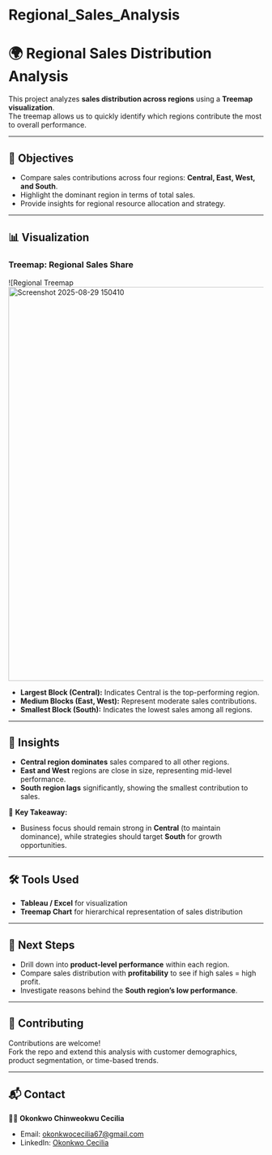 # Regional_Sales_Analysis

# 🌍 Regional Sales Distribution Analysis

This project analyzes **sales distribution across regions** using a **Treemap visualization**.  
The treemap allows us to quickly identify which regions contribute the most to overall performance.  

---

## 🚀 Objectives
- Compare sales contributions across four regions: **Central, East, West, and South**.  
- Highlight the dominant region in terms of total sales.  
- Provide insights for regional resource allocation and strategy.  

---

## 📊 Visualization

### Treemap: Regional Sales Share
![Regional Treemap<img width="1230" height="776" alt="Screenshot 2025-08-29 150410" src="https://github.com/user-attachments/assets/8fba8a03-60e4-4325-bfe8-c54f48b29207" />

- **Largest Block (Central):** Indicates Central is the top-performing region.  
- **Medium Blocks (East, West):** Represent moderate sales contributions.  
- **Smallest Block (South):** Indicates the lowest sales among all regions.  

---

## 🔎 Insights
- **Central region dominates** sales compared to all other regions.  
- **East and West** regions are close in size, representing mid-level performance.  
- **South region lags** significantly, showing the smallest contribution to sales.  

📌 **Key Takeaway:**  
- Business focus should remain strong in **Central** (to maintain dominance), while strategies should target **South** for growth opportunities.  

---

## 🛠 Tools Used
- **Tableau / Excel** for visualization  
- **Treemap Chart** for hierarchical representation of sales distribution  

---

## 📌 Next Steps
- Drill down into **product-level performance** within each region.  
- Compare sales distribution with **profitability** to see if high sales = high profit.  
- Investigate reasons behind the **South region’s low performance**.  

---

## 🤝 Contributing
Contributions are welcome!  
Fork the repo and extend this analysis with customer demographics, product segmentation, or time-based trends.  

---

## 📬 Contact
👩‍💻 **Okonkwo Chinweokwu Cecilia**  
- Email: [okonkwocecilia67@gmail.com](mailto:okonkwocecilia67@gmail.com)  
- LinkedIn: [Okonkwo Cecilia](https://linkedin.com/in/okonkwo-cecilia)  

